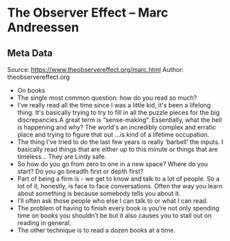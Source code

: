 # The Observer Effect – Marc Andreessen

## Meta Data

Source:  https://www.theobservereffect.org/marc.html 
Author: theobservereffect.org

- On books
- The single most common question: how do you read so much?
- I’ve really read all the time since I was a little kid, it's been a lifelong thing. It's basically trying to try to fill in all the puzzle pieces for the big discrepancies.A great term is “sense-making”. Essentially, what the hell is happening and why? The world's an incredibly complex and erratic place and trying to figure that out ...is kind of a lifetime occupation.
- The thing I've tried to do the last few years is really ‘barbell’ the inputs. I basically read things that are either up to this minute or things that are timeless...
  They are Lindy safe.
- So how do you go from zero to one in a new space? Where do you start? Do you go breadth first or depth first?
- Part of being a firm is - we get to know and talk to a lot of people. So a lot of it, honestly, is face to face conversations. Often the way you learn about something is because somebody tells you about it.
- I’ll often ask those people who else I can talk to or what I can read.
- The problem of having to finish every book is you’re not only spending time on books you shouldn’t be but it also causes you to stall out on reading in general.
- The other technique is to read a dozen books at a time.
